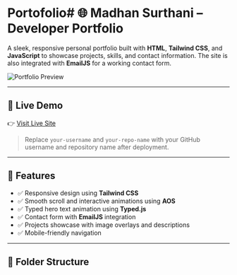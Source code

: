 # Portofolio# 🌐 Madhan Surthani – Developer Portfolio

A sleek, responsive personal portfolio built with **HTML**, **Tailwind CSS**, and **JavaScript** to showcase projects, skills, and contact information. The site is also integrated with **EmailJS** for a working contact form.

![Portfolio Preview](https://img.freepik.com/free-vector/chatbot-concept-illustration_114360-5522.jpg?w=1200)

---

## 📌 Live Demo

👉 [Visit Live Site](https://your-username.github.io/your-repo-name)

> Replace `your-username` and `your-repo-name` with your GitHub username and repository name after deployment.

---

## 🚀 Features

- ✅ Responsive design using **Tailwind CSS**
- ✅ Smooth scroll and interactive animations using **AOS**
- ✅ Typed hero text animation using **Typed.js**
- ✅ Contact form with **EmailJS** integration
- ✅ Projects showcase with image overlays and descriptions
- ✅ Mobile-friendly navigation

---

## 📁 Folder Structure

